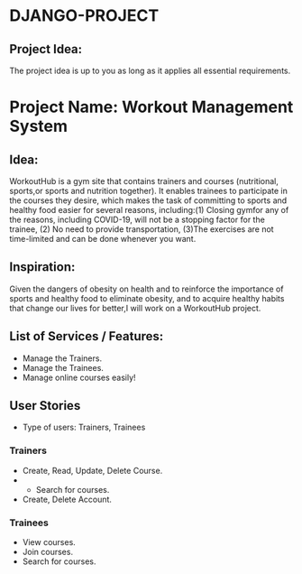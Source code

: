 # DJANGO-PROJECT

## Project Idea:
The project idea is up to you as long as it applies all essential requirements.

# Project Name: Workout Management System

## Idea:
WorkoutHub is a gym site that contains trainers and courses (nutritional, sports,or sports and nutrition together). It enables trainees to participate in the courses they desire, which makes the task of committing to sports and healthy food easier for several reasons, including:(1) Closing gymfor any of the reasons, including COVID-19, will not be a stopping factor for the trainee, (2) No need to provide transportation, (3)The exercises are not time-limited and can be done whenever you want.

## Inspiration:
Given the dangers of obesity on health and to reinforce the importance of sports and healthy food to eliminate obesity, and to acquire healthy habits that change our lives for better,I will work on a WorkoutHub project. 


## List of Services / Features:

- Manage the Trainers.
- Manage the Trainees.
- Manage online courses easily!


## User Stories
- Type of users: Trainers, Trainees

### Trainers

- Create, Read, Update, Delete Course.
- - Search for courses.
- Create, Delete Account.

### Trainees

- View courses.
- Join courses.
- Search for courses.

